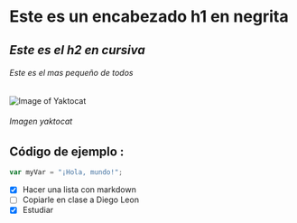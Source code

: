 # **Este es un encabezado h1 en negrita**
## _Este es el h2 en cursiva_
###### Este es el mas pequeño de todos

![Image of Yaktocat](https://octodex.github.com/images/yaktocat.png)
###### Imagen yaktocat
## **Código de ejemplo :**
``` javascript
var myVar = "¡Hola, mundo!";
```

- [x] Hacer una lista con markdown
- [ ] Copiarle en clase a Diego Leon
- [x] Estudiar
